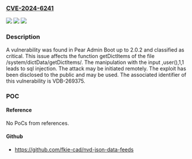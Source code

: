 ### [CVE-2024-6241](https://cve.mitre.org/cgi-bin/cvename.cgi?name=CVE-2024-6241)
![](https://img.shields.io/static/v1?label=Product&message=Pear%20Admin%20Boot&color=blue)
![](https://img.shields.io/static/v1?label=Version&message=%3D%202.0.0%20&color=brighgreen)
![](https://img.shields.io/static/v1?label=Vulnerability&message=CWE-89%20SQL%20Injection&color=brighgreen)

### Description

A vulnerability was found in Pear Admin Boot up to 2.0.2 and classified as critical. This issue affects the function getDictItems of the file /system/dictData/getDictItems/. The manipulation with the input ,user(),1,1 leads to sql injection. The attack may be initiated remotely. The exploit has been disclosed to the public and may be used. The associated identifier of this vulnerability is VDB-269375.

### POC

#### Reference
No PoCs from references.

#### Github
- https://github.com/fkie-cad/nvd-json-data-feeds

